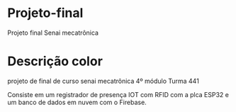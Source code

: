 # Projeto-final
Projeto final Senai mecatrônica

# Descrição color
projeto de final de curso senai mecatrônica 4º módulo Turma 441

Consiste em um registrador de presença IOT com RFID com  a plca
ESP32 e um banco de dados em nuvem com o Firebase.
